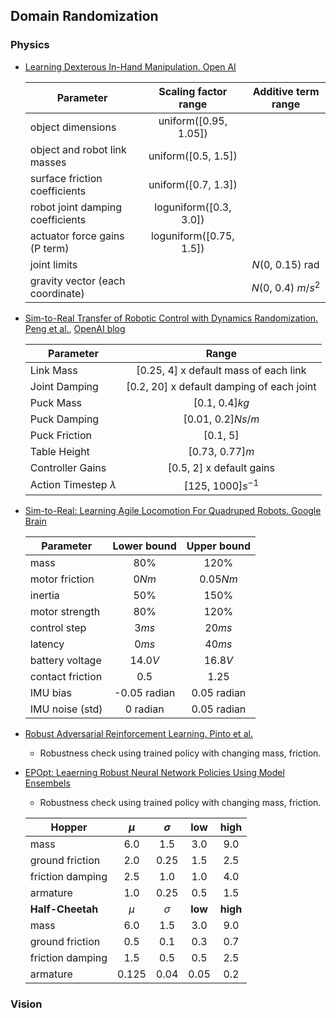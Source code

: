 ## Domain Randomization

### Physics
- [Learning Dexterous In-Hand Manipulation. Open AI](https://arxiv.org/pdf/1808.00177.pdf)

	|Parameter                       |Scaling factor range   |Additive term range|
	|--------------------------------|:---------------------:|:-----------------:|
	|object dimensions               |uniform([0.95, 1.05])  |                   |
	|object and robot link masses    |uniform([0.5, 1.5])    |                   |
	|surface friction coefficients   |uniform([0.7, 1.3])    |                   |
	|robot joint damping coefficients|loguniform([0.3, 3.0]) |                   |
	|actuator force gains (P term)   |loguniform([0.75, 1.5])|                   |
	|joint limits                    |                       |$N$(0, 0.15) rad   |
	|gravity vector (each coordinate)|                       |$N$(0, 0.4) $m/s^2$|

- [Sim-to-Real Transfer of Robotic Control with Dynamics Randomization. Peng et al.](https://arxiv.org/pdf/1710.06537.pdf), [OpenAI blog](https://blog.openai.com/generalizing-from-simulation/)

	|Parameter                 |Range                                    |
	|--------------------------|:---------------------------------------:|
	|Link Mass                 |[0.25, 4] x default mass of each link    |
	|Joint Damping             |[0.2, 20] x default damping of each joint|
	|Puck Mass                 |[0.1, 0.4]$kg$                           |
	|Puck Damping              |[0.01, 0.2]$Ns/m$                        |
	|Puck Friction             |[0.1, 5]                                 |
	|Table Height              |[0.73, 0.77]$m$                          |
	|Controller Gains          |[0.5, 2] x default gains                 |
	|Action Timestep $\lambda$ |[125, 1000]$s^{-1}$                      |

- [Sim-to-Real: Learning Agile Locomotion For Quadruped Robots. Google Brain](http://www.roboticsproceedings.org/rss14/p10.pdf)

	|Parameter        |Lower bound  |Upper bound |
	|-----------------|:-----------:|:----------:|
	|mass             |80%          |120%        |
	|motor friction   |0$Nm$        |0.05$Nm$    |
	|inertia          |50%          |150%        |
	|motor strength   |80%          |120%        |
	|control step     |3$ms$        |20$ms$      |
	|latency          |0$ms$        |40$ms$      |
	|battery voltage  |14.0$V$      |16.8$V$     |
	|contact friction |0.5          |1.25        |
	|IMU bias         |-0.05 radian |0.05 radian |
	|IMU noise (std)  |0 radian     |0.05 radian |

- [Robust Adversarial Reinforcement Learning. Pinto et al.](https://arxiv.org/pdf/1703.02702.pdf)
	- Robustness check using trained policy with changing mass, friction.

- [EPOpt: Leaerning Robust Neural Network Policies Using Model Ensembels](https://arxiv.org/pdf/1610.01283.pdf)
	- Robustness check using trained policy with changing mass, friction.
  
	|**Hopper**       |$\mu$ |$\sigma$ |low |high |
	|-----------------|:----:|:-------:|:--:|:---:|
	|mass             |6.0   |1.5      |3.0 |9.0  |
	|ground friction  |2.0   |0.25     |1.5 |2.5  |
	|friction damping |2.5   |1.0      |1.0 |4.0  |
	|armature         |1.0   |0.25     |0.5 |1.5  |
	|**Half-Cheetah** |$\mu$ |$\sigma$ |**low** |**high** |
	|mass             |6.0   |1.5      |3.0 |9.0  |
	|ground friction  |0.5   |0.1      |0.3 |0.7  |
	|friction damping |1.5   |0.5      |0.5 |2.5  |
	|armature         |0.125 |0.04     |0.05|0.2  |

### Vision
